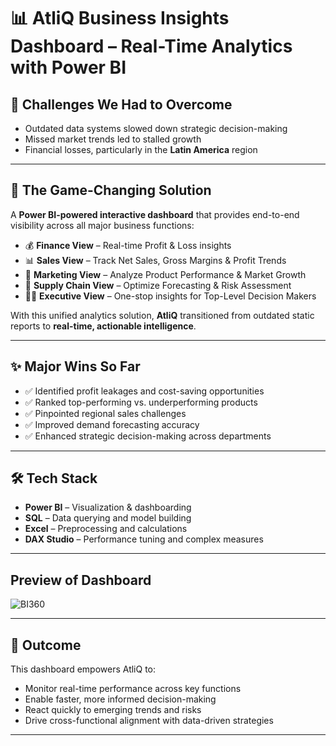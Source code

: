 # 📊 AtliQ Business Insights Dashboard – Real-Time Analytics with Power BI

## 📌 Challenges We Had to Overcome

- Outdated data systems slowed down strategic decision-making  
- Missed market trends led to stalled growth  
- Financial losses, particularly in the **Latin America** region  

---

## 🎯 The Game-Changing Solution

A **Power BI-powered interactive dashboard** that provides end-to-end visibility across all major business functions:

- 💰 **Finance View** – Real-time Profit & Loss insights  
- 📊 **Sales View** – Track Net Sales, Gross Margins & Profit Trends  
- 📢 **Marketing View** – Analyze Product Performance & Market Growth  
- 🚚 **Supply Chain View** – Optimize Forecasting & Risk Assessment  
- 👨‍💼 **Executive View** – One-stop insights for Top-Level Decision Makers  

With this unified analytics solution, **AtliQ** transitioned from outdated static reports to **real-time, actionable intelligence**.

---

## ✨ Major Wins So Far

- ✅ Identified profit leakages and cost-saving opportunities  
- ✅ Ranked top-performing vs. underperforming products  
- ✅ Pinpointed regional sales challenges  
- ✅ Improved demand forecasting accuracy  
- ✅ Enhanced strategic decision-making across departments  

---

## 🛠 Tech Stack

- **Power BI** – Visualization & dashboarding  
- **SQL** – Data querying and model building  
- **Excel** – Preprocessing and calculations  
- **DAX Studio** – Performance tuning and complex measures  

---

## Preview of Dashboard
  
 ![BI360](https://github.com/user-attachments/assets/c9065e05-24fe-4749-8792-9c3a938e3901)


---

## 🚀 Outcome

This dashboard empowers AtliQ to:
- Monitor real-time performance across key functions  
- Enable faster, more informed decision-making  
- React quickly to emerging trends and risks  
- Drive cross-functional alignment with data-driven strategies

---
